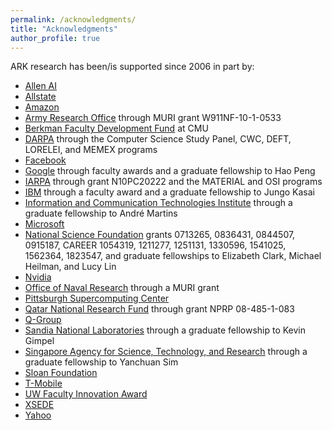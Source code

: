 ```yaml
---
permalink: /acknowledgments/
title: "Acknowledgments"
author_profile: true
---
```


ARK research has been/is supported since 2006 in part by:
* [Allen AI](https://allenai.org)
* [Allstate](http://allstate.com)
* [Amazon](https://amazon.com)
* [Army Research Office](http://www.arl.army.mil/www/default.cfm?page=29) through MURI grant
W911NF-10-1-0533
* [Berkman Faculty Development Fund](https://www.cmu.edu/proseed/proseed-seed-grants/berkman-faculty-development-fund.html) at CMU 
* [DARPA](https://www.darpa.mil) through the Computer Science Study Panel, CWC, DEFT, LORELEI, and MEMEX programs
* [Facebook](https://facebook.com)
* [Google](https://www.google.com) through faculty awards and a graduate fellowship to Hao Peng
* [IARPA](https://www.iarpa.gov) through grant N10PC20222 and the MATERIAL and OSI programs
* [IBM](https://www.ibm.com) through a faculty award and a graduate fellowship to Jungo Kasai
* [Information and Communication Technologies Institute](http://www.cmuportugal.org) through a graduate fellowship to Andr&eacute; Martins
* [Microsoft](https://microsoft.com)
* [National Science Foundation](https://www.nsf.gov) grants 0713265, 0836431, 0844507, 0915187,
CAREER 1054319, 1211277, 1251131, 1330596, 1541025, 1562364, 1823547, and graduate fellowships to Elizabeth Clark, Michael Heilman, and Lucy Lin
* [Nvidia](https://nvidia.com)
* [Office of Naval Research](https://www.onr.navy.mil) through a MURI grant
* [Pittsburgh Supercomputing Center](https://www.psc.edu)
* [Qatar National Research Fund](http://www.qnrf.org) through grant NPRP 08-485-1-083
* [Q-Group](https://www.q-group.org/) 
* [Sandia National Laboratories](http://www.sandia.gov) through a graduate fellowship to Kevin Gimpel
* [Singapore Agency for Science, Technology, and Research](https://www.a-star.edu.sg/) through a graduate fellowship to Yanchuan Sim
* [Sloan Foundation](https://sloan.org)
* [T-Mobile](https://www.t-mobile.com)
* [UW Faculty Innovation Award](https://www.washington.edu/research/resources/funding-opportunities/the-university-of-washington-innovation-awards/)
* [XSEDE](http://www.xsede.org)
* [Yahoo](http://www.yahoo.com)
